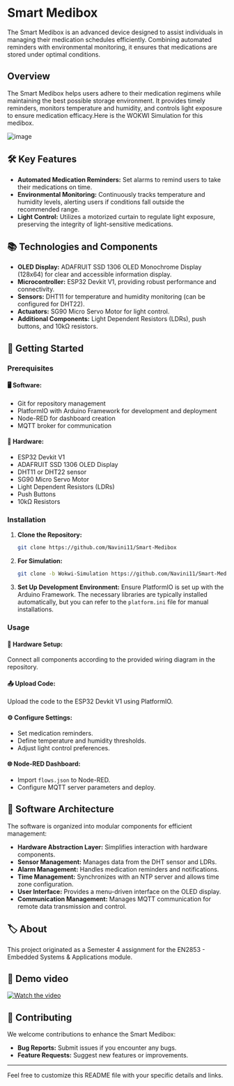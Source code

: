 # Smart Medibox

The Smart Medibox is an advanced device designed to assist individuals in managing their medication schedules efficiently. Combining automated reminders with environmental monitoring, it ensures that medications are stored under optimal conditions.

## Overview

The Smart Medibox helps users adhere to their medication regimens while maintaining the best possible storage environment. It provides timely reminders, monitors temperature and humidity, and controls light exposure to ensure medication efficacy.Here is the WOKWI Simulation for this medibox.

![image](https://github.com/user-attachments/assets/db45de31-4978-43d6-9e5d-a644787671c9)

## 🛠️ Key Features

- **Automated Medication Reminders:** Set alarms to remind users to take their medications on time.
- **Environmental Monitoring:** Continuously tracks temperature and humidity levels, alerting users if conditions fall outside the recommended range.
- **Light Control:** Utilizes a motorized curtain to regulate light exposure, preserving the integrity of light-sensitive medications.

## 📚 Technologies and Components

- **OLED Display:** ADAFRUIT SSD 1306 OLED Monochrome Display (128x64) for clear and accessible information display.
- **Microcontroller:** ESP32 Devkit V1, providing robust performance and connectivity.
- **Sensors:** DHT11 for temperature and humidity monitoring (can be configured for DHT22).
- **Actuators:** SG90 Micro Servo Motor for light control.
- **Additional Components:** Light Dependent Resistors (LDRs), push buttons, and 10kΩ resistors.

## 🚀 Getting Started

### Prerequisites

#### 🖥️ Software:
- Git for repository management
- PlatformIO with Arduino Framework for development and deployment
- Node-RED for dashboard creation
- MQTT broker for communication

#### 🔩 Hardware:
- ESP32 Devkit V1
- ADAFRUIT SSD 1306 OLED Display
- DHT11 or DHT22 sensor
- SG90 Micro Servo Motor
- Light Dependent Resistors (LDRs)
- Push Buttons
- 10kΩ Resistors

### Installation

1. **Clone the Repository:**
    ```bash
    git clone https://github.com/Navini11/Smart-Medibox
    ```
2. **For Simulation:**
    ```bash
    git clone -b Wokwi-Simulation https://github.com/Navini11/Smart-Medibox
    ```

3. **Set Up Development Environment:**
    Ensure PlatformIO is set up with the Arduino Framework. The necessary libraries are typically installed automatically, but you can refer to the `platform.ini` file for manual installations.

### Usage

#### 🔩 Hardware Setup:
Connect all components according to the provided wiring diagram in the repository.

#### 📤 Upload Code:
Upload the code to the ESP32 Devkit V1 using PlatformIO.

#### ⚙️ Configure Settings:
- Set medication reminders.
- Define temperature and humidity thresholds.
- Adjust light control preferences.

#### 🌐 Node-RED Dashboard:
- Import `flows.json` to Node-RED.
- Configure MQTT server parameters and deploy.

  

## 🧩 Software Architecture

The software is organized into modular components for efficient management:

- **Hardware Abstraction Layer:** Simplifies interaction with hardware components.
- **Sensor Management:** Manages data from the DHT sensor and LDRs.
- **Alarm Management:** Handles medication reminders and notifications.
- **Time Management:** Synchronizes with an NTP server and allows time zone configuration.
- **User Interface:** Provides a menu-driven interface on the OLED display.
- **Communication Management:** Manages MQTT communication for remote data transmission and control.

## 🏷️ About

This project originated as a Semester 4 assignment for the EN2853 - Embedded Systems & Applications module.

## 🎥 Demo video

[![Watch the video](https://img.youtube.com/vi/YOUR_VIDEO_ID_HERE/0.jpg)](https://www.youtube.com/watch?v=YOUR_VIDEO_ID_HERE)

## 🤝 Contributing

We welcome contributions to enhance the Smart Medibox:

- **Bug Reports:** Submit issues if you encounter any bugs.
- **Feature Requests:** Suggest new features or improvements.

---

Feel free to customize this README file with your specific details and links.


